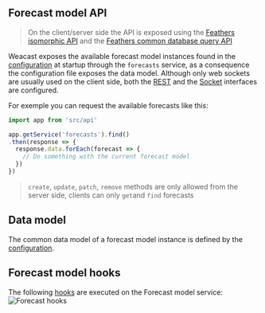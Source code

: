 ## Forecast model API

> On the client/server side the API is exposed using the [Feathers isomorphic API](https://docs.feathersjs.com/api/client.html#universal-isomorphic-api) and the [Feathers common database query API](https://docs.feathersjs.com/api/databases/querying.html)

Weacast exposes the available forecast model instances found in the [configuration](../guides/BASICS.MD#configuring) at startup through the `forecasts` service, as a consequence the configuration file exposes the data model. Although only web sockets are usually used on the client side, both the [REST](https://docs.feathersjs.com/api/rest.html) and the [Socket](https://docs.feathersjs.com/api/socketio.html) interfaces are configured.

For exemple you can request the available forecasts like this:
```javascript
import app from 'src/api'

app.getService('forecasts').find()
.then(response => {
  response.data.forEach(forecast => {
    // Do something with the current forecast model
  })
})
```

> `create`, `update`, `patch`, `remove` methods are only allowed from the server side, clients can only `get`and `find` forecasts

## Data model

The common data model of a forecast model instance is defined by the [configuration](../guides/BASICS.MD#configuring).

## Forecast model hooks

The following [hooks](./HOOKS.MD) are executed on the Forecast model service:
![Forecast hooks](https://cdn.rawgit.com/weacast/weacast-docs/9d7ac840bd860ce612ffe098f1b8c1027de8d914/images/Forecast%20Hooks%20Diagram.svg)
